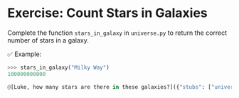 # Exercise: Count Stars in Galaxies

Complete the function `stars_in_galaxy` in `universe.py` to return the correct number of stars in a galaxy.

✅ Example:

```python
>>> stars_in_galaxy("Milky Way")
100000000000

@[Luke, how many stars are there in these galaxies?]({"stubs": ["universe.py"], "command": "python3 test_universe.py"})

